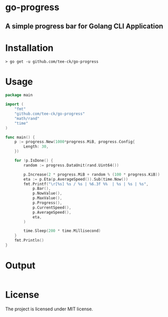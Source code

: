 # go-progress

## A simple progress bar for Golang CLI Application

# Installation

```shell
> go get -u github.com/tee-ck/go-progress
```

# Usage

```go
package main

import (
	"fmt"
	"github.com/tee-ck/go-progress"
	"math/rand"
	"time"
)

func main() {
	p := progress.New(1000*progress.MiB, progress.Config{
		Length: 30,
	})

	for !p.IsDone() {
		random := progress.DataUnit(rand.Uint64())

		p.Increase(2 * progress.MiB + random % (100 * progress.KiB))
		eta := p.Eta(p.AverageSpeed()).Sub(time.Now())
		fmt.Printf("\r[%s] %s / %s | %6.3f %%  | %s | %s | %s",
			p.Bar(),
			p.NowValue(),
			p.MaxValue(),
			p.Progress(),
			p.CurrentSpeed(),
			p.AverageSpeed(),
			eta,
		)

		time.Sleep(200 * time.Millisecond)
	}
	fmt.Println()
}
```

# Output
![]()

# License

The project is licensed under MIT license.